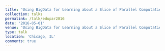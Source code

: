 ```yaml
---
title: 'Using BigData for Learning about a Slice of Parallel Computation in Several Courses'
collection: talks
permalink: /talk/edupar2016
date: '2016-05-01'
venue: 'Using BigData for Learning about a Slice of Parallel Computation in Several Courses. NSF/TCPP Workshop on Parallel and Distributed Computing Education (EduPar-16) Poster with Bruce Char and Jeffrey Popyack.'
type: talk
location: 'Chicago, IL'
comments: true
---
```


